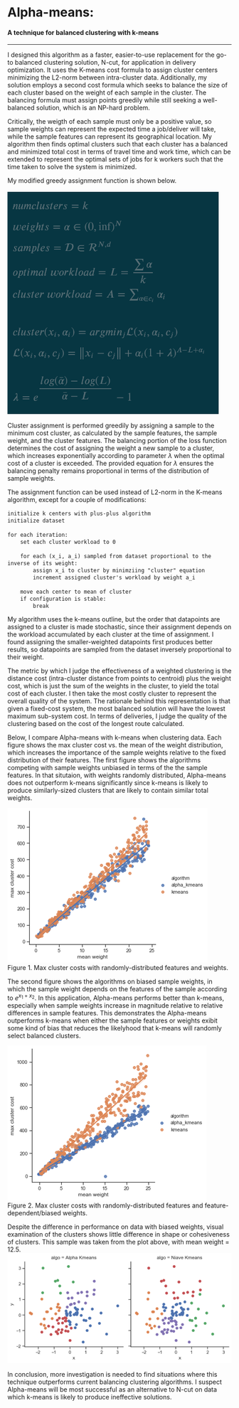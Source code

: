 # Alpha-means:
#### A technique for balanced clustering with k-means
<hr>

I designed this algorithm as a faster, easier-to-use replacement for the go-to balanced clustering solution, N-cut, for application in delivery optimization. It uses the K-means cost formula to assign cluster centers minimizing the L2-norm between intra-cluster data. Additionally, my solution employs a second cost formula which seeks to balance the size of each cluster based on the weight of each sample in the cluster. The balancing formula must assign points greedily while still seeking a well-balanced solution, which is an NP-hard problem. 

Critically, the weigth of each sample must only be a positive value, so sample weights can represent the expected time a job/deliver will take, while the sample features can represent its geographical location. My algorithm then finds optimal clusters such that each cluster has a balanced and minimized total cost in terms of travel time and work time, which can be extended to represent the optimal sets of jobs for k workers such that the time taken to solve the system is minimized. 

My modified greedy assignment function is shown below. <br><br>
<img src="eqns.png" height=500><br>

Cluster assignment is performed greedily by assigning a sample to the minimum cost cluster, as calculated by the sample features, the sample weight, and the cluster features. The balancing portion of the loss function determines the cost of assigning the weight a new sample to a cluster, which increases exponentially according to parameter $\lambda$ when the optimal cost of a cluster is exceeded. The provided equation for $\lambda$ ensures the balancing penalty remains proportional in terms of the distribution of sample weights.

The assignment function can be used instead of L2-norm in the K-means algorithm, except for a couple of modifications:
```
initialize k centers with plus-plus algorithm
initialize dataset

for each iteration:
    set each cluster workload to 0
    
    for each (x_i, a_i) sampled from dataset proportional to the inverse of its weight:
        assign x_i to cluster by minimziing "cluster" equation
        increment assigned cluster's workload by weight a_i
    
    move each center to mean of cluster
    if configuration is stable:
        break   
```
My algorithm uses the k-means outline, but the order that datapoints are assigned to a cluster is made stochastic, since their assignment depends on the workload accumulated by each cluster at the time of assignment. I found assigning the smaller-weighted datapoints first produces better results, so datapoints are sampled from the dataset inversely proportional to their weight.

The metric by which I judge the effectiveness of a weighted clustering is the distance cost (intra-cluster distance from points to centroid) plus the weight cost, which is just the sum of the weights in the cluster, to yield the total cost of each cluster. I then take the most costly cluster to represent the overall quality of the system. The rationale behind this representation is that given a fixed-cost system, the most balanced solution will have the lowest maximum sub-system cost. In terms of deliveries, I judge the quality of the clustering based on the cost of the longest route calculated. 

Below, I compare Alpha-means with k-means when clustering data. Each figure shows the max cluster cost vs. the mean of the weight distribution, which increases the importance of the sample weights relative to the fixed distribution of their features. The first figure shows the algorithms competing with sample weights unbiased in terms of the the sample features. In that situtaion, with weights randomly distributed, Alpha-means does not outperform k-means significantly since k-means is likely to produce similarly-sized clusters that are likely to contain similar total weights. 

<img src="alpha_vs_kmeans_unbiased.png"><br>
Figure 1. Max cluster costs with randomly-distributed features and weights.<br>

The second figure shows the algorithms on biased sample weights, in which the sample weight depends on the features of the sample according to $e^{x_1 + x_2}$. In this application, Alpha-means performs better than k-means, especially when sample weights increase in magnitude relative to relative differences in sample features. This demonstrates the Alpha-means outperforms k-means when either the sample features or weights exibit some kind of bias that reduces the likelyhood that k-means will randomly select balanced clusters.<br>

<img src="alpha_vs_kmeans_biased.png"><br>
Figure 2. Max cluster costs with randomly-distributed features and feature-dependent/biased weights.

Despite the difference in performance on data with biased weights, visual examination of the clusters shows little difference in shape or cohesiveness of clusters. This sample was taken from the plot above, with mean weight = 12.5. <br>
<img src="cluster_comparison.png"><br>

In conclusion, more investigation is needed to find situations where this technique outperforms current balancing clustering algorithms. I suspect Alpha-means will be most successful as an alternative to N-cut on data which k-means is likely to produce ineffective solutions.


